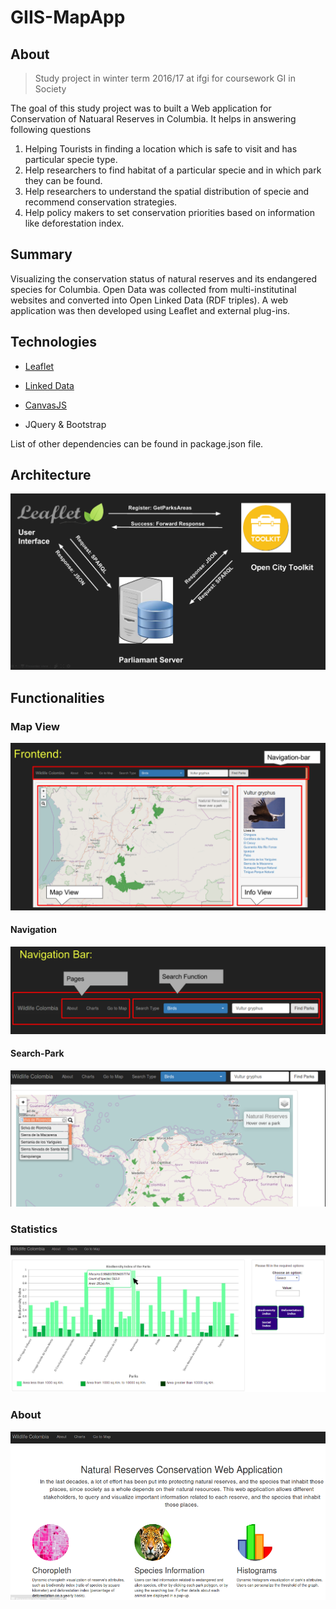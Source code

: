 # GIIS-MapApp

## About
> Study project in winter term 2016/17 at ifgi for coursework GI in Society

The goal of this study project was to built a Web application for Conservation of Natuaral Reserves in Columbia. It helps in answering following questions

1. Helping Tourists in finding a location which is safe to visit and has particular specie type.
2. Help researchers to find habitat of a particular specie and in which park they can be found.
3. Help researchers to understand the spatial distribution of specie and recommend conservation strategies.
4. Help policy makers to set conservation priorities based on information like deforestation index.

## Summary
Visualizing the conservation status of natural reserves and its endangered species for Columbia. Open Data was collected from multi-institutinal websites and converted into Open Linked Data (RDF triples). A web application was then developed using Leaflet and external plug-ins.

## Technologies

* [Leaflet](http://leafletjs.com/)

* [Linked Data](http://linkeddata.org/)

* [CanvasJS](http://canvasjs.com/)

* JQuery & Bootstrap

List of other dependencies can be found in package.json file.

## Architecture

![Architecture](img/architecture.png)

## Functionalities

### Map View

![Map](img/Map.png)

#### Navigation

![Nav-Bar](img/NavBar.png)

#### Search-Park

![Search-Park](img/SearchPark.png)

### Statistics
![Charts](img/Charts.png)
### About
![About](img/About.png)
